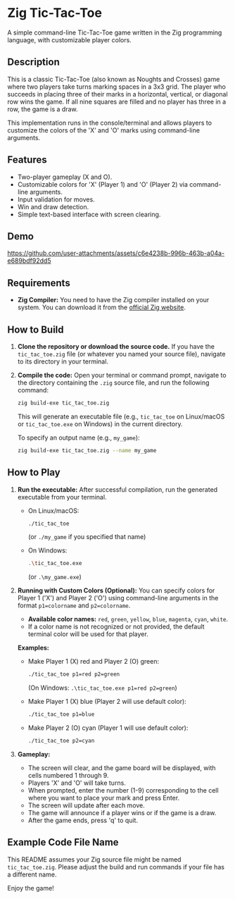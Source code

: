 # Zig Tic-Tac-Toe

A simple command-line Tic-Tac-Toe game written in the Zig programming language, with customizable player colors.

## Description

This is a classic Tic-Tac-Toe (also known as Noughts and Crosses) game where two players take turns marking spaces in a 3x3 grid. The player who succeeds in placing three of their marks in a horizontal, vertical, or diagonal row wins the game. If all nine squares are filled and no player has three in a row, the game is a draw.

This implementation runs in the console/terminal and allows players to customize the colors of the 'X' and 'O' marks using command-line arguments.

## Features

- Two-player gameplay (X and O).
- Customizable colors for 'X' (Player 1) and 'O' (Player 2) via command-line arguments.
- Input validation for moves.
- Win and draw detection.
- Simple text-based interface with screen clearing.

## Demo



https://github.com/user-attachments/assets/c6e4238b-996b-463b-a04a-e689bdf92dd5



## Requirements

- **Zig Compiler:** You need to have the Zig compiler installed on your system. You can download it from the [official Zig website](https://ziglang.org/download/).

## How to Build

1.  **Clone the repository or download the source code.**
    If you have the `tic_tac_toe.zig` file (or whatever you named your source file), navigate to its directory in your terminal.

2.  **Compile the code:**
    Open your terminal or command prompt, navigate to the directory containing the `.zig` source file, and run the following command:

    ```bash
    zig build-exe tic_tac_toe.zig
    ```

    This will generate an executable file (e.g., `tic_tac_toe` on Linux/macOS or `tic_tac_toe.exe` on Windows) in the current directory.

    To specify an output name (e.g., `my_game`):

    ```bash
    zig build-exe tic_tac_toe.zig --name my_game
    ```

## How to Play

1.  **Run the executable:**
    After successful compilation, run the generated executable from your terminal.

    - On Linux/macOS:

      ```bash
      ./tic_tac_toe
      ```

      (or `./my_game` if you specified that name)

    - On Windows:
      ```bash
      .\tic_tac_toe.exe
      ```
      (or `.\my_game.exe`)

2.  **Running with Custom Colors (Optional):**
    You can specify colors for Player 1 ('X') and Player 2 ('O') using command-line arguments in the format `p1=colorname` and `p2=colorname`.

    - **Available color names:** `red`, `green`, `yellow`, `blue`, `magenta`, `cyan`, `white`.
    - If a color name is not recognized or not provided, the default terminal color will be used for that player.

    **Examples:**

    - Make Player 1 (X) red and Player 2 (O) green:

      ```bash
      ./tic_tac_toe p1=red p2=green
      ```

      (On Windows: `.\tic_tac_toe.exe p1=red p2=green`)

    - Make Player 1 (X) blue (Player 2 will use default color):

      ```bash
      ./tic_tac_toe p1=blue
      ```

    - Make Player 2 (O) cyan (Player 1 will use default color):
      ```bash
      ./tic_tac_toe p2=cyan
      ```

3.  **Gameplay:**
    - The screen will clear, and the game board will be displayed, with cells numbered 1 through 9.
    - Players 'X' and 'O' will take turns.
    - When prompted, enter the number (1-9) corresponding to the cell where you want to place your mark and press Enter.
    - The screen will update after each move.
    - The game will announce if a player wins or if the game is a draw.
    - After the game ends, press 'q' to quit.

## Example Code File Name

This README assumes your Zig source file might be named `tic_tac_toe.zig`. Please adjust the build and run commands if your file has a different name.

Enjoy the game!

